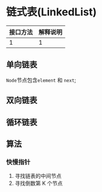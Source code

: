 # 链式表(LinkedList)

| 接口方法 | 解释说明 |
| ---- | ---- |
| 1 | 1 |

## 单向链表

`Node`节点包含`element` 和 `next`; 
## 双向链表


## 循环链表



## 算法
### 快慢指针
1. 寻找链表的中间节点
2. 寻找倒数第 K 个节点